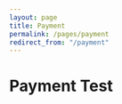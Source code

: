 ```yaml
---
layout: page
title: Payment
permalink: /pages/payment
redirect_from: "/payment"
---
```


<div class="page-section">
  <h1>Payment Test</h1>
</div>

<form action="https://css-checkout.herokuapp.com/" method="POST">
  <script
    src="https://checkout.stripe.com/checkout.js"
    class="stripe-button"
    data-key="pk_test_xQxLXcl78GmSYv48ZqMBp0H3"
    data-amount="999"
    data-name="CSS Bristol"
    data-description="Payment Gateway"
    data-image="/assets/images/contrib/branding/css-logo.png"
    data-locale="auto"
    data-currency="gbp">
  </script>
  <input name="amount" value="999" type="hidden">
  <input name="description" value="" type="hidden">
  <input name="metadata" value="" type="hidden">
</form>
